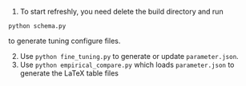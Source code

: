 1. To start refreshly, you need delete the build directory and run
```
python schema.py 
```
to generate tuning configure files.

2. Use `python fine_tuning.py` to generate or update `parameter.json`.
3. Use `python empirical_compare.py` which loads `parameter.json` to generate the LaTeX table files